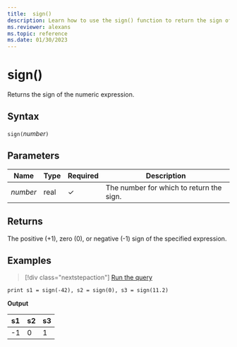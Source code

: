 ```yaml
---
title:  sign()
description: Learn how to use the sign() function to return the sign of the numeric expression.
ms.reviewer: alexans
ms.topic: reference
ms.date: 01/30/2023
---
```

# sign()

Returns the sign of the numeric expression.

## Syntax

`sign(`*number*`)`

## Parameters

| Name | Type | Required | Description |
|--|--|--|--|
| *number* | real | &check; | The number for which to return the sign.|

## Returns

The positive (+1), zero (0), or negative (-1) sign of the specified expression.

## Examples

> [!div class="nextstepaction"]
> <a href="https://dataexplorer.azure.com/clusters/help/databases/Samples?query=H4sIAAAAAAAAAysoyswrUSg2VLBVKM5Mz9PQNTHS1FEoNoLxDUA8YxjP0FDPSBMA4mpHrTMAAAA=" target="_blank">Run the query</a>

```kusto
print s1 = sign(-42), s2 = sign(0), s3 = sign(11.2)
```

**Output**

|s1|s2|s3|
|---|---|---|
|-1|0|1|
